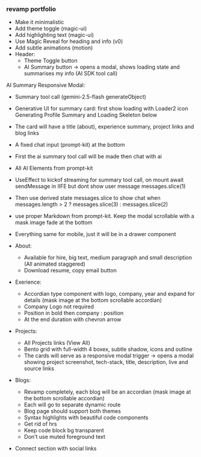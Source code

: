 ### revamp portfolio

- Make it minimalistic
- Add theme toggle (magic-ui)
- Add highlighting text (magic-ui)
- Use Magic Reveal for heading and info (v0)
- Add subtle animations (motion)
- Header:
  - Theme Toggle button
  - AI Summary button -> opens a modal, shows loading state and summarises my info
    (AI SDK tool call)

AI Summary Responsive Modal:

- Summary tool call (gemini-2.5-flash generateObject)
- Generative UI for summary card: first show loading with Loader2 icon Generating Profile Summary and Loading Skeleton below
- The card will have a title (about), experience summary, project links and blog links
- A fixed chat input (prompt-kit) at the bottom
- First the ai summary tool call will be made then chat with ai
- All AI Elements from prompt-kit
- UseEffect to kickof streaming for summary tool call, on mount await sendMessage in IIFE but dont show user message messages.slice(1)
- Then use derived state messages.slice to show chat when messages.length > 2 ? messages.slice(3) : messages.slice(2)
- use proper Markdown from prompt-kit. Keep the modal scrollable with a mask image fade at the bottom
- Everything same for mobile, just it will be in a drawer component

- About:
  - Available for hire, big text, medium paragraph and small description
    (All animated staggered)
  - Download resume, copy email button
- Exerience:

  - Accordian type component with logo, company, year and expand for details (mask image at the bottom scrollable accordian)
  - Company Logo not required
  - Position in bold then company : position
  - At the end duration with chevron arrow

- Projects:

  - All Projects links (View All)
  - Bento grid with full-width 4 boxex, subtle shadow, icons and outline
  - The cards will serve as a responsive modal trigger -> opens a modal showing project screenshot, tech-stack, title, description, live and source links

- Blogs:
  - Revamp completely, each blog will be an accordian (mask image at the bottom scrollable accordian)
  - Each will go to separate dynamic route
  - Blog page should support both themes
  - Syntax highlights with beautiful code components
  - Get rid of hrs
  - Keep code block bg transparent
  - Don't use muted foreground text
- Connect section with social links
